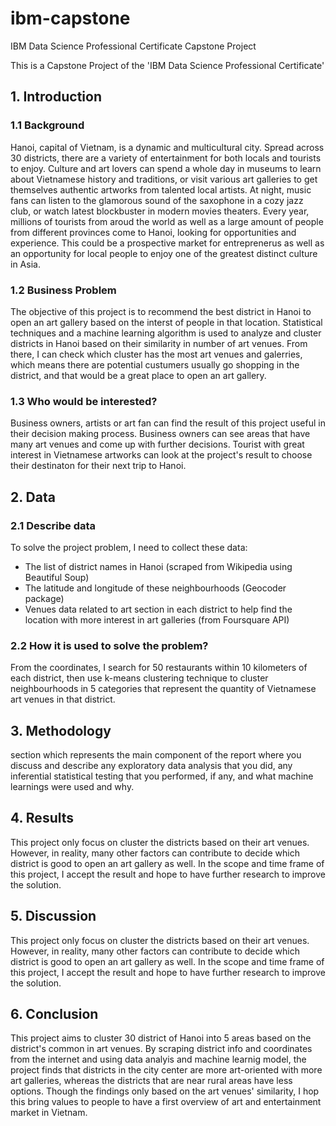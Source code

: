 # ibm-capstone
IBM Data Science  Professional Certificate Capstone Project

This is a Capstone Project of the 'IBM Data Science Professional Certificate'

## 1. Introduction
### 1.1 Background
Hanoi, capital of Vietnam, is a dynamic and multicultural city. Spread across 30 districts, there are a variety of entertainment for both locals and tourists to enjoy. Culture and art lovers can spend a whole day in museums to learn about Vietnamese history and traditions, or visit various art galleries to get themselves authentic artworks from talented local artists. At night, music fans can listen to the glamorous sound of the saxophone in a cozy jazz club, or watch latest blockbuster in modern movies theaters. Every year, millions of tourists from aroud the world as well as a large amount of people from different provinces come to Hanoi, looking for opportunities and experience. This could be a prospective market for entreprenerus as well as an opportunity for local people to enjoy one of the greatest distinct culture in Asia.

### 1.2 Business Problem
The objective of this project is to recommend the best district in Hanoi to open an art gallery based on the interst of people in that location. Statistical techniques and a machine learning algorithm is used to analyze and cluster districts in Hanoi based on their similarity in number of art venues. From there, I can check which cluster has the most art venues and galerries, which means there are potential custumers usually go shopping in the district, and that would be a great place to open an art gallery.

### 1.3 Who would be interested?
Business owners, artists or art fan can find the result of this project useful in their decision making process. Business owners can see areas that have many art venues and come up with further decisions. Tourist with great interest in Vietnamese artworks can look at the project's result to choose their destinaton for their next trip to Hanoi.

## 2. Data
### 2.1 Describe data
To solve the project problem, I need to collect these data:
- The list of district names in Hanoi (scraped from Wikipedia using Beautiful Soup)
- The latitude and longitude of these neighbourhoods (Geocoder package)
- Venues data related to art section in each district to help find the location with more interest in art galleries (from Foursquare API)

### 2.2 How it is used to solve the problem?
From the coordinates, I search for 50 restaurants within 10 kilometers of each district, then use k-means clustering technique to cluster neighbourhoods in 5 categories that represent the quantity of Vietnamese art venues in that district.

## 3. Methodology
section which represents the main component of the report where you discuss and describe any exploratory data analysis that you did, any inferential statistical testing that you performed, if any, and what machine learnings were used and why.

## 4. Results
This project only focus on cluster the districts based on their art venues. However, in reality, many other factors can contribute to decide which district is good to open an art gallery as well. In the scope and time frame of this project, I accept the result and hope to have further research to improve the solution.

## 5. Discussion
This project only focus on cluster the districts based on their art venues. However, in reality, many other factors can contribute to decide which district is good to open an art gallery as well. In the scope and time frame of this project, I accept the result and hope to have further research to improve the solution.

## 6. Conclusion
This project aims to cluster 30 district of Hanoi into 5 areas based on the district's common in art venues. By scraping district info and coordinates from the internet and using data analyis and machine learnig model, the project finds that districts in the city center are more art-oriented with more art galleries, whereas the districts that are near rural areas have less options. Though the findings only based on the art venues' similarity, I hop this bring values to people to have a first overview of art and entertainment market in Vietnam.